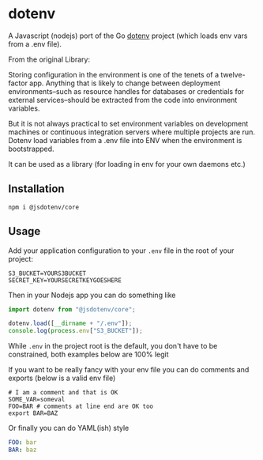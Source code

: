 # dotenv

A Javascript (nodejs) port of the Go [dotenv](https://github.com/joho/godotenv) project (which loads env vars from a .env file).

From the original Library:

Storing configuration in the environment is one of the tenets of a twelve-factor app. Anything that is likely to change between deployment environments–such as resource handles for databases or credentials for external services–should be extracted from the code into environment variables.

But it is not always practical to set environment variables on development machines or continuous integration servers where multiple projects are run. Dotenv load variables from a .env file into ENV when the environment is bootstrapped.

It can be used as a library (for loading in env for your own daemons etc.)

## Installation

```shell
npm i @jsdotenv/core
```

## Usage

Add your application configuration to your `.env` file in the root of your project:

```shell
S3_BUCKET=YOURS3BUCKET
SECRET_KEY=YOURSECRETKEYGOESHERE
```

Then in your Nodejs app you can do something like

```js
import dotenv from "@jsdotenv/core";

dotenv.load([__dirname + "/.env"]);
console.log(process.env["S3_BUCKET"]);
```

While `.env` in the project root is the default, you don't have to be constrained, both examples below are 100% legit

If you want to be really fancy with your env file you can do comments and exports (below is a valid env file)

```shell
# I am a comment and that is OK
SOME_VAR=someval
FOO=BAR # comments at line end are OK too
export BAR=BAZ
```

Or finally you can do YAML(ish) style

```yaml
FOO: bar
BAR: baz
```
